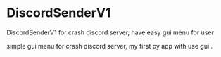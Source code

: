 # DiscordSenderV1
DiscordSenderV1 for crash discord server, have easy gui menu for user

simple gui menu for crash discord server, my first py app with use gui . 
